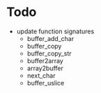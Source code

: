 # Todo
* update function signatures
  * buffer_add_char
  * buffer_copy
  * buffer_copy_str
  * buffer2array
  * array2buffer
  * next_char
  * buffer_uslice